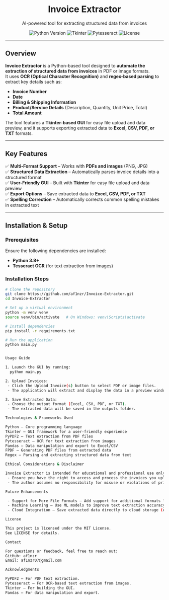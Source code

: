 <h1 align="center">Invoice Extractor</h1>

<p align="center">
    AI-powered tool for extracting structured data from invoices
</p>

<p align="center">
    <img src="https://img.shields.io/badge/Python-3.8+-blue.svg" alt="Python Version">
    <img src="https://img.shields.io/badge/Framework-Tkinter-orange.svg" alt="Tkinter">
    <img src="https://img.shields.io/badge/OCR-Pytesseract-green.svg" alt="Pytesseract">
    <img src="https://img.shields.io/badge/License-MIT-blue.svg" alt="License">
</p>

---

## **Overview**
**Invoice Extractor** is a Python-based tool designed to **automate the extraction of structured data from invoices** in PDF or image formats.  
It uses **OCR (Optical Character Recognition)** and **regex-based parsing** to extract key details such as:
- **Invoice Number**
- **Date**
- **Billing & Shipping Information**
- **Product/Service Details** (Description, Quantity, Unit Price, Total)
- **Total Amount**

The tool features a **Tkinter-based GUI** for easy file upload and data preview, and it supports exporting extracted data to **Excel, CSV, PDF, or TXT** formats.

---

## **Key Features**
✅ **Multi-Format Support** – Works with **PDFs and images** (PNG, JPG)  
✅ **Structured Data Extraction** – Automatically parses invoice details into a structured format  
✅ **User-Friendly GUI** – Built with **Tkinter** for easy file upload and data preview  
✅ **Export Options** – Save extracted data to **Excel, CSV, PDF, or TXT**  
✅ **Spelling Correction** – Automatically corrects common spelling mistakes in extracted text  

---

## **Installation & Setup**
### **Prerequisites**
Ensure the following dependencies are installed:
- **Python 3.8+**
- **Tesseract OCR** (for text extraction from images)

### **Installation Steps**
```sh
# Clone the repository
git clone https://github.com/af1nzr/Invoice-Extractor.git
cd Invoice-Extractor

# Set up a virtual environment
python -m venv venv
source venv/bin/activate   # On Windows: venv\Scripts\activate

# Install dependencies
pip install -r requirements.txt

# Run the application
python main.py


Usage Guide

1. Launch the GUI by running:
  python main.py

2. Upload Invoices:
 - Click the Upload Invoice(s) button to select PDF or image files.
 - The application will extract and display the data in a preview window.

3. Save Extracted Data:
 - Choose the output format (Excel, CSV, PDF, or TXT).
 - The extracted data will be saved in the outputs folder.

Technologies & Frameworks Used

Python – Core programming language
Tkinter – GUI framework for a user-friendly experience
PyPDF2 – Text extraction from PDF files
Pytesseract – OCR for text extraction from images
Pandas – Data manipulation and export to Excel/CSV
FPDF – Generating PDF files from extracted data
Regex – Parsing and extracting structured data from text

Ethical Considerations & Disclaimer

Invoice Extractor is intended for educational and professional use only.
 - Ensure you have the right to access and process the invoices you upload.
 - The author assumes no responsibility for misuse or violations of privacy.

Future Enhancements

 - Support for More File Formats – Add support for additional formats like DOCX.
 - Machine Learning – Use ML models to improve text extraction accuracy.
 - Cloud Integration – Save extracted data directly to cloud storage (e.g., Google Drive, Dropbox).

License

This project is licensed under the MIT License.
See LICENSE for details.

Contact

For questions or feedback, feel free to reach out:
GitHub: af1nzr
Email: af1nzr07@gmail.com

Acknowledgments

PyPDF2 – For PDF text extraction.
Pytesseract – For OCR-based text extraction from images.
Tkinter – For building the GUI.
Pandas – For data manipulation and export.
